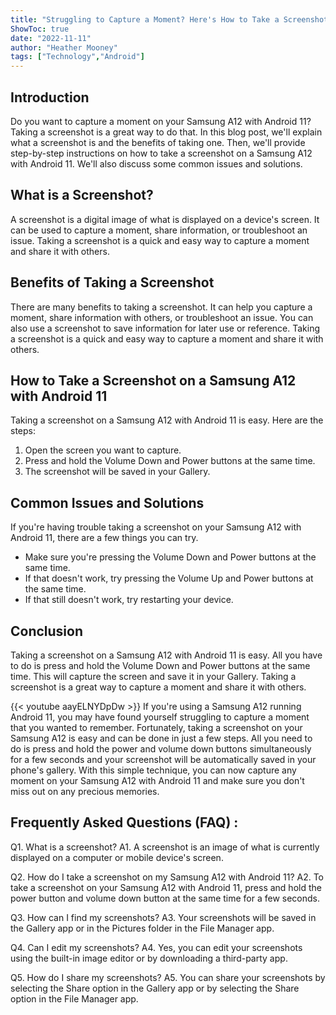 ```yaml
---
title: "Struggling to Capture a Moment? Here's How to Take a Screenshot on Your Samsung A12 with Android 11!"
ShowToc: true 
date: "2022-11-11"
author: "Heather Mooney" 
tags: ["Technology","Android"]
---
```

## Introduction

Do you want to capture a moment on your Samsung A12 with Android 11? Taking a screenshot is a great way to do that. In this blog post, we'll explain what a screenshot is and the benefits of taking one. Then, we'll provide step-by-step instructions on how to take a screenshot on a Samsung A12 with Android 11. We'll also discuss some common issues and solutions. 

## What is a Screenshot?

A screenshot is a digital image of what is displayed on a device's screen. It can be used to capture a moment, share information, or troubleshoot an issue. Taking a screenshot is a quick and easy way to capture a moment and share it with others.

## Benefits of Taking a Screenshot

There are many benefits to taking a screenshot. It can help you capture a moment, share information with others, or troubleshoot an issue. You can also use a screenshot to save information for later use or reference. Taking a screenshot is a quick and easy way to capture a moment and share it with others.

## How to Take a Screenshot on a Samsung A12 with Android 11

Taking a screenshot on a Samsung A12 with Android 11 is easy. Here are the steps: 

1. Open the screen you want to capture. 
2. Press and hold the Volume Down and Power buttons at the same time. 
3. The screenshot will be saved in your Gallery. 

## Common Issues and Solutions

If you're having trouble taking a screenshot on your Samsung A12 with Android 11, there are a few things you can try. 

- Make sure you're pressing the Volume Down and Power buttons at the same time. 
- If that doesn't work, try pressing the Volume Up and Power buttons at the same time. 
- If that still doesn't work, try restarting your device. 

## Conclusion

Taking a screenshot on a Samsung A12 with Android 11 is easy. All you have to do is press and hold the Volume Down and Power buttons at the same time. This will capture the screen and save it in your Gallery. Taking a screenshot is a great way to capture a moment and share it with others.

{{< youtube aayELNYDpDw >}} 
If you're using a Samsung A12 running Android 11, you may have found yourself struggling to capture a moment that you wanted to remember. Fortunately, taking a screenshot on your Samsung A12 is easy and can be done in just a few steps. All you need to do is press and hold the power and volume down buttons simultaneously for a few seconds and your screenshot will be automatically saved in your phone's gallery. With this simple technique, you can now capture any moment on your Samsung A12 with Android 11 and make sure you don't miss out on any precious memories.

## Frequently Asked Questions (FAQ) :
Q1. What is a screenshot?
A1. A screenshot is an image of what is currently displayed on a computer or mobile device's screen.

Q2. How do I take a screenshot on my Samsung A12 with Android 11?
A2. To take a screenshot on your Samsung A12 with Android 11, press and hold the power button and volume down button at the same time for a few seconds.

Q3. How can I find my screenshots?
A3. Your screenshots will be saved in the Gallery app or in the Pictures folder in the File Manager app.

Q4. Can I edit my screenshots?
A4. Yes, you can edit your screenshots using the built-in image editor or by downloading a third-party app.

Q5. How do I share my screenshots?
A5. You can share your screenshots by selecting the Share option in the Gallery app or by selecting the Share option in the File Manager app.


